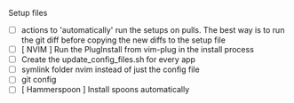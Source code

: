 Setup files
- [ ] actions to 'automatically' run the setups on pulls. The best way is to run the git diff before copying the new diffs to the setup file
- [ ] [ NVIM ] Run the PlugInstall from vim-plug in the install process
- [ ] Create the update_config_files.sh for every app
- [ ] symlink folder nvim instead of just the config file
- [ ] git config
- [ ] [ Hammerspoon ] Install spoons automatically
